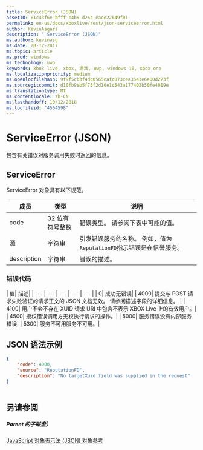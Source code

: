 ```yaml
---
title: ServiceError (JSON)
assetID: 81c43f6e-bfff-c4b5-d25c-eace22649f01
permalink: en-us/docs/xboxlive/rest/json-serviceerror.html
author: KevinAsgari
description: " ServiceError (JSON)"
ms.author: kevinasg
ms.date: 20-12-2017
ms.topic: article
ms.prod: windows
ms.technology: uwp
keywords: xbox live, xbox, 游戏, uwp, windows 10, xbox one
ms.localizationpriority: medium
ms.openlocfilehash: 9f9f5cb3f4dc0565cafc073cea35e3e6e00d273f
ms.sourcegitcommit: d10fb9eb5f75f2d10e1c543a177402b50fe4019e
ms.translationtype: MT
ms.contentlocale: zh-CN
ms.lasthandoff: 10/12/2018
ms.locfileid: "4564598"
---
```

# <a name="serviceerror-json"></a>ServiceError (JSON)
包含有关错误对服务调用失败时返回的信息。 
<a id="ID4EN"></a>

 
## <a name="serviceerror"></a>ServiceError
 
ServiceError 对象具有以下规范。
 
| 成员| 类型| 说明| 
| --- | --- | --- | 
| code| 32 位有符号整数 | 错误类型。 请参阅下表中可能的值。 | 
| 源| 字符串 | 引发错误服务的名称。 例如，值为<code>ReputationFD</code>指示错误是在信誉服务。 | 
| description| 字符串| 错误的描述。 | 
 
<a id="ID4EBC"></a>

 
### <a name="error-codes"></a>错误代码
 
| 值| 描述| 
| --- | --- | --- | --- | --- | 
| 0| 成功无错误| 
| 4000| 提交与 POST 请求失败验证的请求正文的 JSON 文档无效。 请参阅描述字段的详细信息。 | 
| 4100| 用户不会不存在 XUID 请求 URI 中包含不表示 XBOX Live 上的有效用户。| 
| 4500| 授权错误调用方无权执行请求的操作。| 
| 5000| 服务错误没有内部服务错误| 
| 5300| 服务不可用服务不可用。| 
   
<a id="ID4EQE"></a>

 
## <a name="sample-json-syntax"></a>JSON 语法示例
 

```json
{
    "code": 4000,
    "source": "ReputationFD",
    "description": "No targetXuid field was supplied in the request"
}
    
```

  
<a id="ID4EZE"></a>

 
## <a name="see-also"></a>另请参阅
 
<a id="ID4E2E"></a>

 
##### <a name="parent"></a>Parent 的子磁盘） 

[JavaScript 对象表示法 (JSON) 对象参考](atoc-xboxlivews-reference-json.md)

   